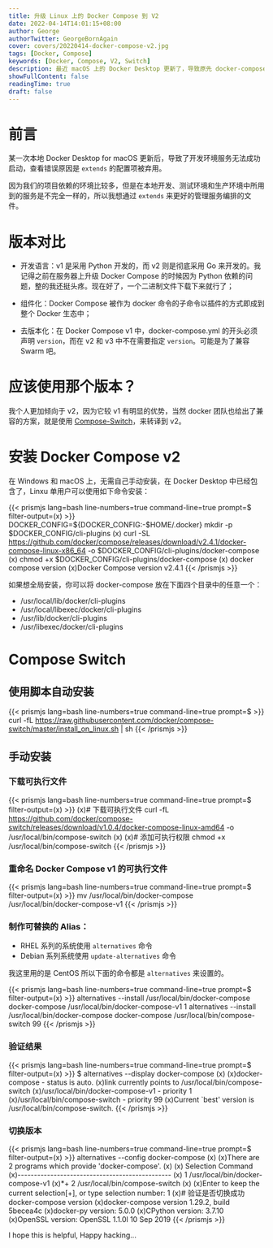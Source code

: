 ```yaml
---
title: 升级 Linux 上的 Docker Compose 到 V2
date: 2022-04-14T14:01:15+08:00
author: George
authorTwitter: GeorgeBornAgain
cover: covers/20220414-docker-compose-v2.jpg
tags: [Docker, Compose]
keywords: [Docker, Compose, V2, Switch]
description: 最近 macOS 上的 Docker Desktop 更新了，导致原先 docker-compose 编排的服务起不来了，于是就开始了升级之路。
showFullContent: false
readingTime: true
draft: false
---
```


# 前言

某一次本地 Docker Desktop for macOS 更新后，导致了开发环境服务无法成功启动，查看错误原因是 `extends` 的配置项被弃用。

因为我们的项目依赖的环境比较多，但是在本地开发、测试环境和生产环境中所用到的服务是不完全一样的，所以我想通过 `extends` 来更好的管理服务编排的文件。

# 版本对比

* 开发语言：v1 是采用 Python 开发的，而 v2 则是彻底采用 Go 来开发的。我记得之前在服务器上升级 Docker Compose 的时候因为 Python 依赖的问题，整的我还挺头疼。现在好了，一个二进制文件下载下来就行了；

* 组件化：Docker Compose 被作为 docker 命令的子命令以插件的方式即成到整个 Docker 生态中；

* 去版本化：在 Docker Compose v1 中，docker-compose.yml 的开头必须声明 `version`，而在 v2 和 v3 中不在需要指定 `version`。可能是为了兼容 Swarm 吧。

# 应该使用那个版本？

我个人更加倾向于 v2，因为它较 v1 有明显的优势，当然 docker 团队也给出了兼容的方案，就是使用 [Compose-Switch](https://github.com/docker/compose-switch)，来转译到 v2。

# 安装 Docker Compose v2

在 Windows 和 macOS 上，无需自己手动安装，在 Docker Desktop 中已经包含了，Linxu 单用户可以使用如下命令安装：

{{< prismjs lang=bash line-numbers=true command-line=true prompt=$ filter-output=(x) >}}
DOCKER_CONFIG=${DOCKER_CONFIG:-$HOME/.docker}
mkdir -p $DOCKER_CONFIG/cli-plugins
(x)
curl -SL https://github.com/docker/compose/releases/download/v2.4.1/docker-compose-linux-x86_64 -o $DOCKER_CONFIG/cli-plugins/docker-compose
(x)
chmod +x $DOCKER_CONFIG/cli-plugins/docker-compose
(x)
docker compose version
(x)Docker Compose version v2.4.1
{{< /prismjs >}}

如果想全局安装，你可以将 docker-compose 放在下面四个目录中的任意一个：

* /usr/local/lib/docker/cli-plugins
* /usr/local/libexec/docker/cli-plugins
* /usr/lib/docker/cli-plugins
* /usr/libexec/docker/cli-plugins

# Compose Switch

## 使用脚本自动安装

{{< prismjs lang=bash line-numbers=true command-line=true prompt=$ >}}
curl -fL https://raw.githubusercontent.com/docker/compose-switch/master/install_on_linux.sh | sh
{{< /prismjs >}}

## 手动安装

### 下载可执行文件

{{< prismjs lang=bash line-numbers=true command-line=true prompt=$ filter-output=(x) >}}
(x)# 下载可执行文件
curl -fL https://github.com/docker/compose-switch/releases/download/v1.0.4/docker-compose-linux-amd64 -o /usr/local/bin/compose-switch
(x)
(x)# 添加可执行权限
chmod +x /usr/local/bin/compose-switch
{{< /prismjs >}}

### 重命名 Docker Compose v1 的可执行文件

{{< prismjs lang=bash line-numbers=true command-line=true prompt=$ filter-output=(x) >}}
mv /usr/local/bin/docker-compose /usr/local/bin/docker-compose-v1
{{< /prismjs >}}

### 制作可替换的 Alias：

* RHEL 系列的系统使用 `alternatives` 命令
* Debian 系列系统使用 `update-alternatives` 命令

我这里用的是 CentOS 所以下面的命令都是 `alternatives` 来设置的。

{{< prismjs lang=bash line-numbers=true command-line=true prompt=$ filter-output=(x) >}}
alternatives --install /usr/local/bin/docker-compose docker-compose /usr/local/bin/docker-compose-v1 1
alternatives --install /usr/local/bin/docker-compose docker-compose /usr/local/bin/compose-switch 99
{{< /prismjs >}}

### 验证结果

{{< prismjs lang=bash line-numbers=true command-line=true prompt=$ filter-output=(x) >}}
$ alternatives --display docker-compose
(x)
(x)docker-compose - status is auto.
(x)link currently points to /usr/local/bin/compose-switch
(x)/usr/local/bin/docker-compose-v1 - priority 1
(x)/usr/local/bin/compose-switch - priority 99
(x)Current `best' version is /usr/local/bin/compose-switch.
{{< /prismjs >}}

### 切换版本

{{< prismjs lang=bash line-numbers=true command-line=true prompt=$ filter-output=(x) >}}
alternatives --config docker-compose
(x)
(x)There are 2 programs which provide 'docker-compose'.
(x)
(x)  Selection    Command
(x)-----------------------------------------------
(x)   1           /usr/local/bin/docker-compose-v1
(x)*+ 2           /usr/local/bin/compose-switch
(x)
(x)Enter to keep the current selection[+], or type selection number: 1
(x)# 验证是否切换成功
docker-compose version
(x)docker-compose version 1.29.2, build 5becea4c
(x)docker-py version: 5.0.0
(x)CPython version: 3.7.10
(x)OpenSSL version: OpenSSL 1.1.0l  10 Sep 2019
{{< /prismjs >}}

I hope this is helpful, Happy hacking...
